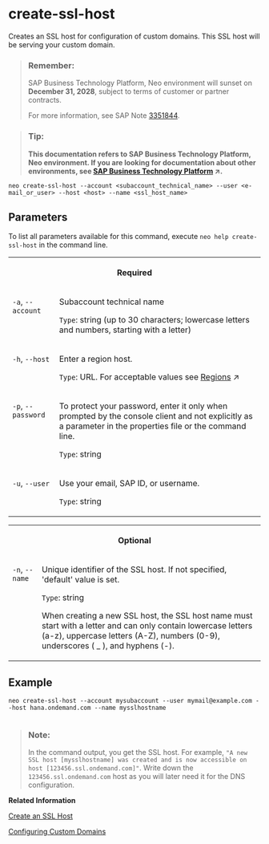 <!-- loio3c890d5a4dfc44dab970d9a29b443ca7 -->

# create-ssl-host

Creates an SSL host for configuration of custom domains. This SSL host will be serving your custom domain.



> ### Remember:  
> SAP Business Technology Platform, Neo environment will sunset on **December 31, 2028**, subject to terms of customer or partner contracts.
> 
> For more information, see SAP Note [3351844](https://me.sap.com/notes/3351844).

> ### Tip:  
> **This documentation refers to SAP Business Technology Platform, Neo environment. If you are looking for documentation about other environments, see [SAP Business Technology Platform](https://help.sap.com/viewer/65de2977205c403bbc107264b8eccf4b/Cloud/en-US/6a2c1ab5a31b4ed9a2ce17a5329e1dd8.html "SAP Business Technology Platform (SAP BTP) is an integrated offering comprised of the following technology portfolios: application development; process automation; integration; data, analytics, and enterprise planning; artificial intelligence. The platform offers users the ability to turn data into business value, compose end-to-end business processes, connect entire IT landscapes, and personalize, build and extend SAP applications. This reduces the overall total cost of ownership maintaining SAP landscapes and third-party software across end-to-end business processes.") :arrow_upper_right:.**



```
neo create-ssl-host --account <subaccount_technical_name> --user <e-mail_or_user> --host <host> --name <ssl_host_name>
```



## Parameters



To list all parameters available for this command, execute `neo help create-ssl-host` in the command line.


<table>
<tr>
<th valign="top" colspan="2">

Required

</th>
</tr>
<tr>
<td valign="top">

`-a`, `--account`

</td>
<td valign="top">

Subaccount technical name

`Type`: string \(up to 30 characters; lowercase letters and numbers, starting with a letter\)

</td>
</tr>
<tr>
<td valign="top">

`-h`, `--host`

</td>
<td valign="top">

Enter a region host.

`Type`: URL. For acceptable values see [Regions](https://help.sap.com/viewer/65de2977205c403bbc107264b8eccf4b/Cloud/en-US/350356d1dc314d3199dca15bd2ab9b0e.html "You can deploy applications in different regions. Each region represents a geographical location (for example, Europe, US East) where applications, data, or services are hosted.") :arrow_upper_right:

</td>
</tr>
<tr>
<td valign="top">

`-p`, `--password`

</td>
<td valign="top">

To protect your password, enter it only when prompted by the console client and not explicitly as a parameter in the properties file or the command line.

`Type`: string

</td>
</tr>
<tr>
<td valign="top">

`-u`, `--user`

</td>
<td valign="top">

Use your email, SAP ID, or username.

`Type`: string

</td>
</tr>
</table>


<table>
<tr>
<th valign="top" colspan="2">

Optional

</th>
</tr>
<tr>
<td valign="top">

`-n`, `--name`

</td>
<td valign="top">

Unique identifier of the SSL host. If not specified, 'default' value is set.

`Type`: string

When creating a new SSL host, the SSL host name must start with a letter and can only contain lowercase letters \(a-z\), uppercase letters \(A-Z\), numbers \(0-9\), underscores \( \_ \), and hyphens \(-\).

</td>
</tr>
</table>



## Example

```
neo create-ssl-host --account mysubaccount --user mymail@example.com --host hana.ondemand.com --name mysslhostname
 
```

> ### Note:  
> In the command output, you get the SSL host. For example, `"A new SSL host [mysslhostname] was created and is now accessible on host [123456.ssl.ondemand.com]"`. Write down the `123456.ssl.ondemand.com` host as you will later need it for the DNS configuration.

**Related Information**  


[Create an SSL Host](configuring-custom-domains-77cf0e6.md#loio70f4d19d3dbd434aa9aa165d53e2896c "You have to create an SSL host that will serve your custom domain. This host holds the mapping between your chosen custom domain and the application on SAP BTP as well as the SSL configuration for secure communication through this custom domain.")

[Configuring Custom Domains](configuring-custom-domains-77cf0e6.md#loio77cf0e6cd32e496c9cc8eeac4bedde94 "To make sure that your domain is trusted and all application data is protected, you need to first set up secure SSL communication. The next step will then be to make your application accessible via the custom domain and route traffic to it.")

